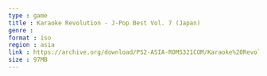 ```yaml
---
type : game
title : Karaoke Revolution - J-Pop Best Vol. 7 (Japan)
genre : 
format : iso
region : asia
link : https://archive.org/download/PS2-ASIA-ROMS321COM/Karaoke%20Revolution%20-%20J-Pop%20Best%20Vol.%207%20%28Japan%29.7z
size : 97MB
---
```

